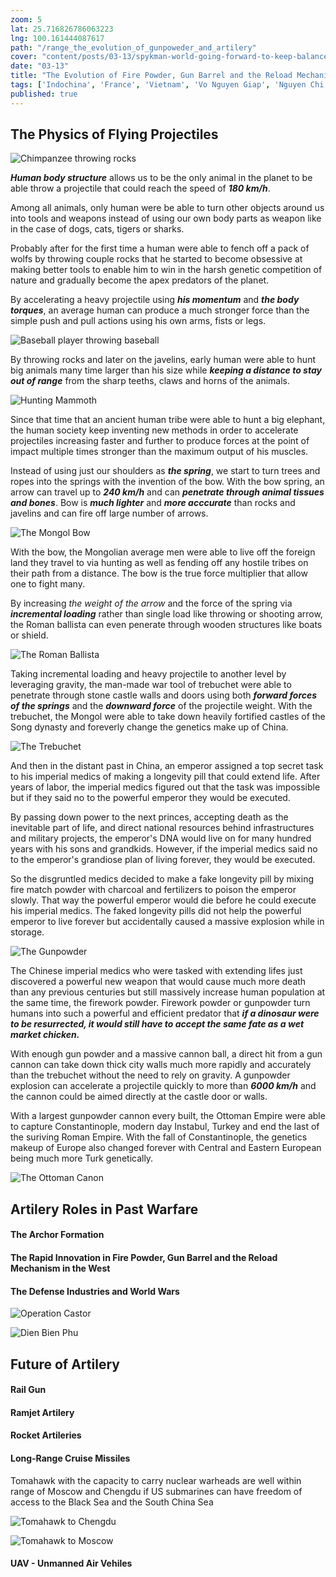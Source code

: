 ```yaml
---
zoom: 5
lat: 25.716826786063223
lng: 100.161444087617
path: "/range_the_evolution_of_gunpoweder_and_artilery"
cover: "content/posts/03-13/spykman-world-going-forward-to-keep-balance.jpg"
date: "03-13"
title: "The Evolution of Fire Powder, Gun Barrel and the Reload Mechanism"
tags: ['Indochina', 'France', 'Vietnam', 'Vo Nguyen Giap', 'Nguyen Chi Thanh','Spykman World','Nicholas Spykman'] 
published: true
---
```

## The Physics of Flying Projectiles
![Chimpanzee throwing rocks](content/posts/03-13/early_human.png)

***Human body structure*** allows us to be the only animal in the planet to be able throw a projectile that could reach the speed of ***180 km/h***. 

Among all animals, only human were be able to turn other objects around us into tools and weapons instead of using our own body parts as weapon like in the case of dogs, cats, tigers or sharks. 

Probably after for the first time a human were able to fench off a pack of wolfs by throwing couple rocks that he started to become obsessive at making better tools to enable him to win in the harsh genetic competition of nature and gradually become the apex predators of the planet. 

By accelerating a heavy projectile using ***his momentum*** and ***the body torques***, an average human can produce a much stronger force than the simple push and pull actions using his own arms, fists or legs. 

![Baseball player throwing baseball](content/posts/03-13/late_human.png)

By throwing rocks and later on the javelins, early human were able to hunt big animals many time larger than his size while ***keeping a distance to stay out of range*** from the sharp teeths, claws and horns of the animals. 

![Hunting Mammoth](content/posts/03-13/hunting_mamooth.png)

Since that time that an ancient human tribe were able to hunt a big elephant, the human society keep inventing new methods in order to accelerate projectiles increasing faster and further to produce forces at the point of impact multiple times stronger than the maximum output of his muscles. 

Instead of using just our shoulders as ***the spring***, we start to turn trees and ropes into the springs with the invention of the bow. With the bow spring, an arrow can travel up to ***240 km/h*** and can ***penetrate through animal tissues and bones***. Bow is ***much lighter*** and ***more acccurate*** than rocks and javelins and can fire off large number of arrows. 

![The Mongol Bow](content/posts/03-13/mongol_bow.png)

With the bow, the Mongolian average men were able to live off the foreign land they travel to via hunting as well as fending off any hostile tribes on their path from a distance. The bow is the true force multiplier that allow one to fight many. 

By increasing *the weight of the arrow* and the force of the spring via ***incremental loading*** rather than single load like throwing or shooting arrow, the Roman ballista can even penerate through wooden structures like boats or shield.

![The Roman Ballista](content/posts/03-13/ballista_large_arrow_incremental_load.png)

Taking incremental loading and heavy projectile to another level by leveraging gravity, the man-made war tool of trebuchet were able to penetrate through stone castle walls and doors using both ***forward forces of the springs*** and the ***downward force*** of the projectile weight. With the trebuchet, the Mongol were able to take down heavily fortified castles of the Song dynasty and foreverly change the genetics make up of China.

![The Trebuchet](content/posts/03-13/trebuchet.svg)

And then in the distant past in China, an emperor assigned a top secret task to his imperial medics of making a longevity pill that could extend life. After years of labor, the imperial medics figured out that the task was impossible but if they said no to the powerful emperor they would be executed. 

By passing down power to the next princes, accepting death as the inevitable part of life, and direct national resources behind infrastructures and military projects, the emperor's DNA would live on for many hundred years with his sons and grandkids. However, if the imperial medics said no to the emperor's grandiose plan of living forever, they would be executed. 

So the disgruntled medics decided to make a fake longevity pill by mixing fire match powder with charcoal and fertilizers to poison the emperor slowly. That way the powerful emperor would die before he could execute his imperial medics. The faked longevity pills did not help the powerful emperor to live forever but accidentally caused a massive explosion while in storage. 

![The Gunpowder](content/posts/03-13/gunpowder_maybe_formula.png)

The Chinese imperial medics who were tasked with extending lifes just discovered a powerful new weapon that would cause much more death than any previous centuries but still massively increase human population at the same time, the firework powder. Firework powder or gunpowder turn humans into such a powerful and efficient predator that ***if a dinosaur were to be resurrected, it would still have to accept the same fate as a wet market chicken.***  

With enough gun powder and a massive cannon ball, a direct hit from a gun cannon can take down thick city walls much more rapidly and accurately than the trebuchet without the need to rely on gravity. A gunpowder explosion can accelerate a projectile quickly to more than ***6000 km/h*** and the cannon could be aimed directly at the castle door or walls. 

With a largest gunpowder cannon every built, the Ottoman Empire were able to capture Constantinople, modern day Instabul, Turkey and end the last of the suriving Roman Empire. With the fall of Constantinople, the genetics makeup of Europe also changed forever with Central and Eastern European being much more Turk genetically.

![The Ottoman Canon](content/posts/03-13/turk_canon.png)

## Artilery Roles in Past Warfare

#### The Archor Formation

#### The Rapid Innovation in Fire Powder, Gun Barrel and the Reload Mechanism in the West

#### The Defense Industries and World Wars
![Operation Castor](content/posts/03-13/DBP_operation_castor.png)

![Dien Bien Phu](content/posts/03-13/dien_bien_phu_1954.png)

## Future of Artilery

#### Rail Gun

#### Ramjet Artilery

#### Rocket Artileries

#### Long-Range Cruise Missiles
Tomahawk with the capacity to carry nuclear warheads are well within range of Moscow and Chengdu if US submarines can have freedom of access to the Black Sea and the South China Sea

![Tomahawk to Chengdu](content/posts/03-13/tomahawk_to_chengdu.png)

![Tomahawk to Moscow](content/posts/03-13/tomahawk_to_moscow.png)

#### UAV - Unmanned Air Vehiles



